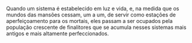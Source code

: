 ﻿Quando um sistema é estabelecido em luz e vida, e, na medida que os mundos das mansões cessam, um a um, de servir como estações de aperfeiçoamento para os mortais, eles passam a ser ocupados pela população crescente de finalitores que se acumula nesses sistemas mais antigos e mais altamente perfeccionados.